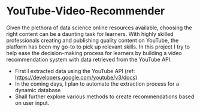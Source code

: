# YouTube-Video-Recommender
Given the plethora of data science online resources available, choosing the right content can be a daunting task for learners. With highly skilled professionals creating and publishing quality content on YouTube, the platform has been my go-to to pick up relevant skills. In this project I try to help ease the decision-making process for learners by building a video recommendation system with data retrieved from the YouTube API.

- First I extracted data using the YouTube API (ref: https://developers.google.com/youtube/v3/docs)
- In the coming days, I plan to automate the extraction process for a dynamic database
- Shall further explore various methods to create recommendations based on user input.
